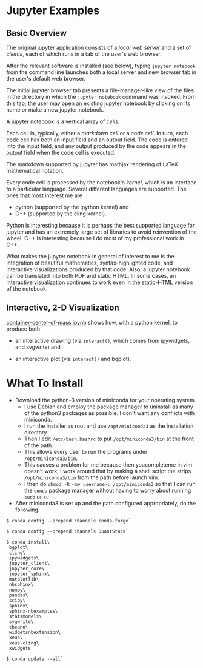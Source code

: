 
# Jupyter Examples

## Basic Overview

The original jupyter application consists of a *local web server* and a set of
*clients*, each of which runs in a tab of the user's web browser.

After the relevant software is installed (see below), typing `jupyter notebook`
from the command line launches both a local server and new browser tab in the
user's default web browser.

The initial jupyter browser tab presents a file-manager-like view of the files
in the directory in which the `jupyter notebook` command was invoked.  From
this tab, the user may open an existing jupyter notebook by clicking on its
name or make a new jupyter notebook.

A jupyter notebook is a vertical array of *cells*.

Each cell is, typically, either a *markdown cell* or a *code cell*.  In turn,
each code cell has both an input field and an output field.  The code is
entered into the input field, and any output produced by the code appears in
the output field when the code cell is executed.

The markdown supported by jupyter has mathjax rendering of LaTeX mathematical
notation.

Every code cell is processed by the notebook's *kernel*, which is an interface
to a particular language.  Several different languages are supported.  The ones
that most interest me are

 - python (supported by the ipython kernel) and
 - C++ (supported by the cling kernel).

Python is interesting because it is perhaps the best supported language for
jupyter and has an extremely large set of libraries to avoid reinvention of the
wheel.  C++ is interesting because I do most of my professional work in C++.

What makes the jupyter notebook in general of interest to me is the integration
of beautiful mathematics, syntax-highlighted code, and interactive
visualizations produced by that code.  Also, a jupyter notebook can be
translated into both PDF and static HTML.  In some cases, an interactive
visualization continues to work even in the static-HTML version of the
notebook.

## Interactive, 2-D Visualization

[container-center-of-mass.ipynb](container-center-of-mass.ipynb) shows how,
with a python kernel, to produce both

 - an interactive drawing (via `interact()`, which comes  from ipywidgets, and
   svgwrite) and

 - an interactive plot (via `interact()` and bqplot).

# What To Install

 - Download the python-3 version of miniconda for your operating system.
   - I use Debian and employ the package manager to uninstall as many of the
     python3 packages as possible.  I don't want any conflicts with miniconda.
   - I run the installer as root and use `/opt/miniconda3` as the installation
     directory.
   - Then I edit `/etc/bash.bashrc` to put `/opt/miniconda3/bin` at the front
     of the path.
   - This allows every user to run the programs under `/opt/miniconda3/bin`.
   - This causes a problem for me because then youcompleteme in vim doesn't
     work; I work around that by making a shell script the strips
     `/opt/miniconda3/bin` from the path before launch vim.
   - I then do `chmod -R <my_username>: /opt/miniconda3` so that I can run the
     `conda` package manager without having to worry about running `sudo` or
     `su -`.
 - After miniconda3 is set up and the path configured appropriately, do the
   following.
```
$ conda config --prepend channels conda-forge`

$ conda config --prepend channels QuantStack`

$ conda install\
 bqplot\
 cling\
 ipywidgets\
 jupyter_client\
 jupyter_core\
 jupyter_sphinx\
 matplotlib\
 nbsphinx\
 numpy\
 pandas\
 scipy\
 sphinx\
 sphinx-nbexamples\
 statsmodels\
 svgwrite\
 theano\
 widgetsnbextension\
 xeus\
 xeus-cling\
 xwidgets

$ conda update --all`
```

